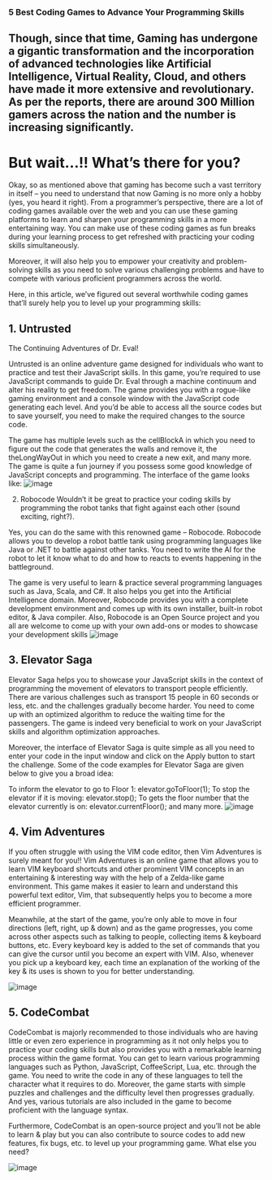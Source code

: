 ### 5 Best Coding Games to Advance Your Programming Skills

## Though, since that time, Gaming has undergone a gigantic transformation and the incorporation of advanced technologies like Artificial Intelligence, Virtual Reality, Cloud, and others have made it more extensive and revolutionary. As per the reports, there are around 300 Million gamers across the nation and the number is increasing significantly.

# But wait…!! What’s there for you?  

Okay, so as mentioned above that gaming has become such a vast territory in itself – you need to understand that now Gaming is no more only a hobby (yes, you heard it right). From a programmer’s perspective, there are a lot of coding games available over the web and you can use these gaming platforms to learn and sharpen your programming skills in a more entertaining way. You can make use of these coding games as fun breaks during your learning process to get refreshed with practicing your coding skills simultaneously.

Moreover, it will also help you to empower your creativity and problem-solving skills as you need to solve various challenging problems and have to compete with various proficient programmers across the world.

Here, in this article, we’ve figured out several worthwhile coding games that’ll surely help you to level up your programming skills:

## 1. **Untrusted**
The Continuing Adventures of Dr. Eval!

Untrusted is an online adventure game designed for individuals who want to practice and test their JavaScript skills. In this game, you’re required to use JavaScript commands to guide Dr. Eval through a machine continuum and alter his reality to get freedom. The game provides you with a rogue-like gaming environment and a console window with the JavaScript code generating each level. And you’d be able to access all the source codes but to save yourself, you need to make the required changes to the source code.

The game has multiple levels such as the cellBlockA in which you need to figure out the code that generates the walls and remove it, the theLongWayOut in which you need to create a new exit, and many more. The game is quite a fun journey if you possess some good knowledge of JavaScript concepts and programming. The interface of the game looks like:
![image](https://user-images.githubusercontent.com/114492465/193329194-c7693e7e-55bd-43a1-b2fb-f93cdf52b9be.png)

2. Robocode
Wouldn’t it be great to practice your coding skills by programming the robot tanks that fight against each other (sound exciting, right?).

Yes, you can do the same with this renowned game – Robocode. Robocode allows you to develop a robot battle tank using programming languages like Java or .NET to battle against other tanks. You need to write the AI for the robot to let it know what to do and how to reacts to events happening in the battleground.

The game is very useful to learn & practice several programming languages such as Java, Scala, and C#. It also helps you get into the Artificial Intelligence domain. Moreover, Robocode provides you with a complete development environment and comes up with its own installer, built-in robot editor, & Java compiler. Also, Robocode is an Open Source project and you all are welcome to come up with your own add-ons or modes to showcase your development skills
![image](https://user-images.githubusercontent.com/114492465/193329257-edf9ab0d-ecd1-48a4-a0bd-9e7a7612bec7.png)

## 3. Elevator Saga
Elevator Saga helps you to showcase your JavaScript skills in the context of programming the movement of elevators to transport people efficiently. There are various challenges such as transport 15 people in 60 seconds or less, etc. and the challenges gradually become harder. You need to come up with an optimized algorithm to reduce the waiting time for the passengers. The game is indeed very beneficial to work on your JavaScript skills and algorithm optimization approaches.

Moreover, the interface of Elevator Saga is quite simple as all you need to enter your code in the input window and click on the Apply button to start the challenge. Some of the code examples for Elevator Saga are given below to give you a broad idea:

To inform the elevator to go to Floor 1: elevator.goToFloor(1);
To stop the elevator if it is moving: elevator.stop();
To gets the floor number that the elevator currently is on: elevator.currentFloor(); and many more.
![image](https://user-images.githubusercontent.com/114492465/193329319-53ff26dd-f7c4-4740-bdd4-4a776ba92cf8.png)

## 4. Vim Adventures
If you often struggle with using the VIM code editor, then Vim Adventures is surely meant for you!! Vim Adventures is an online game that allows you to learn VIM keyboard shortcuts and other prominent VIM concepts in an entertaining & interesting way with the help of a Zelda-like game environment. This game makes it easier to learn and understand this powerful text editor, Vim, that subsequently helps you to become a more efficient programmer.

Meanwhile, at the start of the game, you’re only able to move in four directions (left, right, up & down) and as the game progresses, you come across other aspects such as talking to people, collecting items & keyboard buttons, etc. Every keyboard key is added to the set of commands that you can give the cursor until you become an expert with VIM. Also, whenever you pick up a keyboard key, each time an explanation of the working of the key & its uses is shown to you for better understanding.

![image](https://user-images.githubusercontent.com/114492465/193329365-4135986f-3802-47bb-ae10-aa451ab64c3a.png)

## 5. CodeCombat
CodeCombat is majorly recommended to those individuals who are having little or even zero experience in programming as it not only helps you to practice your coding skills but also provides you with a remarkable learning process within the game format. You can get to learn various programming languages such as Python, JavaScript, CoffeeScript, Lua, etc. through the game. You need to write the code in any of these languages to tell the character what it requires to do. Moreover, the game starts with simple puzzles and challenges and the difficulty level then progresses gradually. And yes, various tutorials are also included in the game to become proficient with the language syntax.

Furthermore, CodeCombat is an open-source project and you’ll not be able to learn & play but you can also contribute to source codes to add new features, fix bugs, etc. to level up your programming game. What else you need?  

![image](https://user-images.githubusercontent.com/114492465/193329410-b896260e-242e-4939-a692-b65a2971cf34.png)



